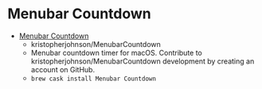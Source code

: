 # Menubar Countdown
- [Menubar Countdown](https://github.com/kristopherjohnson/MenubarCountdown)
  -  kristopherjohnson/MenubarCountdown
  - Menubar countdown timer for macOS. Contribute to kristopherjohnson/MenubarCountdown development by creating an account on GitHub.
  - `brew cask install Menubar Countdown`
